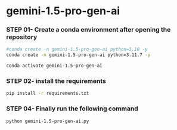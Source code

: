 # gemini-1.5-pro-gen-ai

### STEP 01- Create a conda environment after opening the repository

```bash
#conda create -n gemini-1.5-pro-gen-ai python=3.10 -y
conda create -n gemini-1.5-pro-gen-ai python=3.11.7 -y
```

```bash
conda activate gemini-1.5-pro-gen-ai
```

### STEP 02- install the requirements
```bash
pip install -r requirements.txt
```

### STEP 04- Finally run the following command

```bash
python gemini-1.5-pro-gen-ai.py
```


